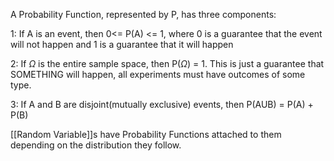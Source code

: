 
A Probability Function, represented by P, has three components:

1: If A is an event, then 0<= P(A) <= 1, where 0 is a guarantee that the event will not happen and 1 is a guarantee that it will happen

2: If $\Omega$ is the entire sample space, then P($\Omega$) = 1. This is just a guarantee that SOMETHING will happen, all experiments must have outcomes of some type.

3: If A and B are disjoint(mutually exclusive) events, then P(AUB) = P(A) + P(B)

[[Random Variable]]s have Probability Functions attached to them depending on the distribution they follow.

